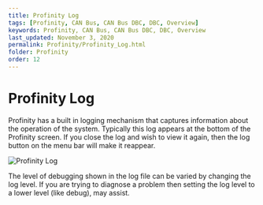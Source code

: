 ```yaml
---
title: Profinity Log
tags: [Profinity, CAN Bus, CAN Bus DBC, DBC, Overview]
keywords: Profinity, CAN Bus, CAN Bus DBC, DBC, Overview
last_updated: November 3, 2020
permalink: Profinity/Profinity_Log.html
folder: Profinity
order: 12
---
```


# Profinity Log

Profinity has a built in logging mechanism that captures information about the operation of the system.  Typically this log appears at the bottom of the Profinity screen.  If you close the log and wish to view it again, then the log button on the menu bar will make it reappear.

![Profinity Log]({{site.dox.baseurl}}/images/Profinity/profinity_log_viewer.png)

The level of debugging shown in the log file can be varied by changing the log level.  If you are trying to diagnose a problem then setting the log level to a lower level (like debug), may assist.